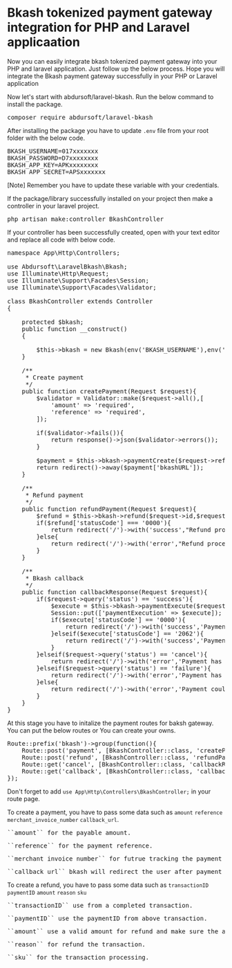# Bkash tokenized payment gateway integration for PHP and Laravel applicaation

Now you can easily integrate bkash tokenized payment gateway into your PHP and laravel application. Just follow up the below process. Hope you will integrate the Bkash payment gateway successfully in your PHP or Laravel application

Now let's start with abdursoft/laravel-bkash. Run the below command to install the package.
<pre>composer require abdursoft/laravel-bkash</pre>
 

After installing the package you have to update ``.env`` file from your root folder with the below code.
<pre>
BKASH_USERNAME=017xxxxxxx
BKASH_PASSWORD=D7xxxxxxxx
BKASH_APP_KEY=APKxxxxxxxx
BKASH_APP_SECRET=APSxxxxxxx
</pre>
[Note] Remember you have to update these variable with your credentials.

If the package/library successfully installed on your project then make a controller in your laravel project.
<pre>php artisan make:controller BkashController</pre>

If your controller has been successfully created, open with your text editor and replace all code with below code.
<pre>
namespace App\Http\Controllers;

use Abdursoft\LaravelBkash\Bkash;
use Illuminate\Http\Request;
use Illuminate\Support\Facades\Session;
use Illuminate\Support\Facades\Validator;

class BkashController extends Controller
{

    protected $bkash;
    public function __construct()
    {

        $this->bkash = new Bkash(env('BKASH_USERNAME'),env('BKASH_PASSWORD'),env('BKASH_APP_KEY'),env('BKASH_APP_SECRET'),'sandbox',"http://127.0.0.1:8000/bkash/callback"); //use sandbox for sandbox testing and production for production service
    }

    /**
     * Create payment
     */
    public function createPayment(Request $request){
        $validator = Validator::make($request->all(),[
            'amount' => 'required',
            'reference' => 'required',
        ]);

        if($validator->fails()){
            return response()->json($validator->errors());
        }

        $payment = $this->bkash->paymentCreate($request->reference,$request->amount,uniqid());
        return redirect()->away($payment['bkashURL']);
    }

    /**
     * Refund payment
     */
    public function refundPayment(Request $request){
        $refund = $this->bkash->refund($request->id,$request->txn,$request->amount,$request->sku,$request->reason);
        if($refund['statusCode'] === '0000'){
            return redirect('/')->with('success',"Refund process has been completed");
        }else{
            return redirect('/')->with('error',"Refund process has been faild");
        }
    }

    /**
     * Bkash callback
     */
    public function callbackResponse(Request $request){
        if($request->query('status') == 'success'){
            $execute = $this->bkash->paymentExecute($request->query('paymentID'));
            Session::put(['paymentExecution' => $execute]);
            if($execute['statusCode'] == '0000'){
                return redirect('/')->with('success','Payment has been completed');
            }elseif($execute['statusCode'] == '2062'){
                return redirect('/')->with('success','Payment has already been compeled');
            }
        }elseif($request->query('status') == 'cancel'){
            return redirect('/')->with('error','Payment has been canceled');
        }elseif($request->query('status') == 'failure'){
            return redirect('/')->with('error','Payment has been faild');
        }else{
            return redirect('/')->with('error','Payment couldn\'t completed');
        }
    }
}
</pre>

At this stage you have to initalize the payment routes for baksh gateway. You can put the below routes or You can create your owns.
<pre>
Route::prefix('bkash')->group(function(){
    Route::post('payment', [BkashController::class, 'createPayment']);
    Route::post('refund', [BkashController::class, 'refundPayment']);
    Route::get('cancel', [BkashController::class, 'callbackResponse']);
    Route::get('callback', [BkashController::class, 'callbackResponse']);
});
</pre>
Don't forget to add ``use App\Http\Controllers\BkashController;`` in your route page.

To create a payment, you have to pass some data such as ``amount`` ``reference`` ``merchant_invoice_number`` ``callback_url``.
<pre>``amount`` for the payable amount.</pre>
<pre>``reference`` for the payment reference.</pre>
<pre>``merchant_invoice_number`` for futrue tracking the payment and remember it shuold be unique.</pre>
<pre>``callback_url`` bkash will redirect the user after payment processcing and you have to execute payment with this route's response.</pre>

To create a refund, you have to pass some data such as ``transactionID`` ``paymentID`` ``amount`` ``reason`` ``sku``
<pre>``transactionID`` use from a completed transaction.</pre>
<pre>``paymentID`` use the paymentID from above transaction.</pre>
<pre>``amount`` use a valid amount for refund and make sure the amount not bigger than above transaction.</pre>
<pre>``reason`` for refund the transaction.</pre>
<pre>``sku`` for the transaction processing.</pre>
